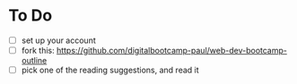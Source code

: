# To Do
- [ ] set up your account
- [ ] fork this: https://github.com/digitalbootcamp-paul/web-dev-bootcamp-outline
- [ ] pick one of the reading suggestions, and read it
